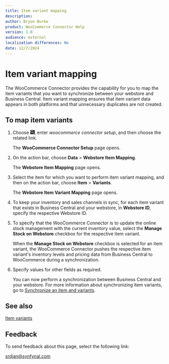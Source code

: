 ```yaml
---
title: Item variant mapping
description: 
author: Bryon Burke
product: WooCommerce Connector Help
version: 1.0
audience: external
localization differences: No
date: 12/7/2024
---
```


<!-- markdownlint-disable MD006 MD007 MD009 MD024 MD025 MD033 -->
<!--// cspell:ignore  markdownlint allowfullscreen keyframes woocommerce webstore -->

# Item variant mapping

The WooCommerce Connector provides the capability for you to map the item variants that you want to synchronize between your webstore and Business Central. Item variant mapping ensures that item variant data appears in both platforms and that unnecessary duplicates are not created.

## To map item variants

1. Choose ![Lightbulb that opens the Tell Me feature.](media/ui-search/search_small.png "Tell me what you want to do"), enter <i>woocommerce connector setup</i>, and then choose the related link.

   The <b>WooCommerce Connector Setup</b> page opens.

1. On the action bar, choose <b>Data</b> > <b>Webstore Item Mapping</b>.

   The <b>Webstore Item Mapping</b> page opens.

1. Select the item for which you want to perform item variant mapping, and then on the action bar, choose <b>Item</b> > <b>Variants</b>.

   The <b>Webstore Item Variant Mapping</b> page opens.

1. To keep your inventory and sales channels in sync, for each item variant that exists in Business Central and your webstore, in <b>Webstore ID</b>, specify the respective Webstore ID.

1. To specify that the WooCommerce Connector is to update the online stock management with the current inventory value, select the <b>Manage Stock on Webstore</b> checkbox for the respective item variant.

   When the <b>Manage Stock on Webstore</b> checkbox is selected for an item variant, the WooCommerce Connector pushes the respective item variant's inventory levels and pricing data from Business Central to WooCommerce during a synchronization.

1. Specify values for other fields as required.

   You can now perform a synchronization between Business Central and your webstore. For more information about synchronizing item variants, go to [Synchronize an item and variants](synchronize-item-variants.md).

## See also

[Item variants](item-variants.md)

## Feedback

To send feedback about this page, select the following link:

[srdjan@synfynal.com](mailto:srdjan@synfynal.com?subject=Documentation%20Feedback%20Product%20Docs:%20item-variant-mapping)
